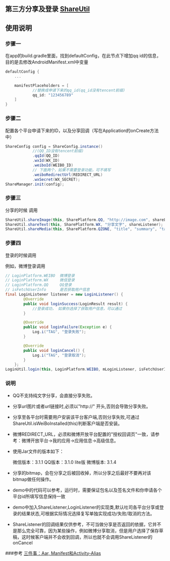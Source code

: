 ## 第三方分享及登录 [ShareUtil](https://github.com/shaohui10086/ShareUtil)

## 使用说明

### 步骤一
在app的build.gradle里面，找到defaultConfig，在此节点下增加qq id的信息，目的是去修改AndroidManifest.xml中变量

```groovy
defaultConfig {
    ...

    manifestPlaceholders = [
            //替换成申请下来的qq_id(qq_id没有tencent前缀)
            qq_id: "123456789"
    ]
}
```

### 步骤二
配置各个平台申请下来的ID，以及分享回调（写在Application的onCreate方法中）

```java
ShareConfig config = ShareConfig.instance()
            //(QQ_ID没有tencent前缀)
            .qqId(QQ_ID)
            .wxId(WX_ID)
            .weiboId(WEIBO_ID)
            // 下面两个，如果不需要登录功能，可不填写
            .weiboRedirectUrl(REDIRECT_URL)
            .wxSecret(WX_SECRET);
ShareManager.init(config);
```

### 步骤三
分享的时候 调用

```java
ShareUtil.shareImage(this, SharePlatform.QQ, "http://image.com", shareListener);
ShareUtil.shareText(this, SharePlatform.WX, "分享文字", shareListener);
ShareUtil.shareMedia(this, SharePlatform.QZONE, "title", "summary", "targetUrl", "thumb", shareListener);
```

### 步骤四
登录的时候调用

例如，微博登录调用
```java
// LoginPlatform.WEIBO  微博登录
// LoginPlatform.WX     微信登录
// LoginPlatform.QQ     QQ登录
// isFetchUserInfo      是否获取用户信息
final LoginListener listener = new LoginListener() {
        @Override
        public void loginSuccess(LoginResult result) {
            //登录成功， 如果你选择了获取用户信息，可以通过
        }

        @Override
        public void loginFailure(Exception e) {
            Log.i("TAG", "登录失败");
        }

        @Override
        public void loginCancel() {
            Log.i("TAG", "登录取消");
        }
    };
LoginUtil.login(this, LoginPlatform.WEIBO, mLoginListener, isFetchUserInfo);
```


### 说明
* QQ不支持纯文字分享，会直接分享失败。
* 分享url图片或者url链接时,必须以"http://" 开头,否则会导致分享失败。
* 分享至各平台时需要用户安装该平台客户端,否则分享失败,可通过ShareUtil.isWeiBoInstalled(this)判断客户端是否安装。
* 微博REDIRECT_URL，必须和微博开放平台配置的"授权回调页"一致，请参考：微博开放平台->我的应用->应用信息->高级信息。
* 使用Jar文件的版本如下：

    微信版本：3.1.1
    QQ版本：3.1.0 lite版
    微博版本: 3.1.4

* 分享的bitmap，会在分享之后被回收掉，所以分享之后最好不要再对该bitmap做任何操作。
* demo中的代码可以参考，运行时，需要保证包名以及签名文件和你申请各个平台id所填写信息保持一致
* demo中加入ShareListener,LoginListener的实现类,默认吐司各平台分享或登录的结果状态,可根据实际情况选择复写单独实现成功/失败/取消的方法。
* ShareListener的回调结果仅供参考，不可当做分享是否返回的依据，它并不是那么完全可靠，因为某些操作，例如微博分享取消，但是用户选择了保存草稿，这时候客户端并不会收到回调，所以也就不会调用ShareListener的onCancel

###参考
[三件事：Aar, Manifest和Activity-Alias](http://shaohui.me/2016/12/10/three_thing_about_aar_manifest_activity-alias/)